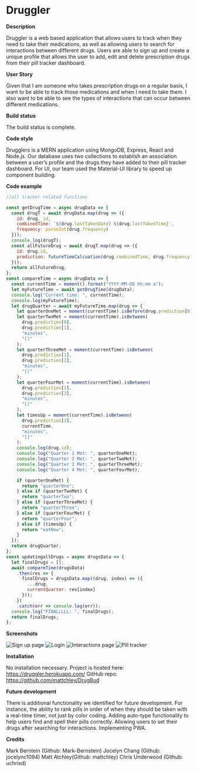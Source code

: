 # Druggler

**Description**

Druggler is a web based application that allows users to track when they need to take their medications, as well as allowing users to search for interactions between different drugs. Users are able to sign up and create a unique profile that allows the user to add, edit and delete prescription drugs from their pill tracker dashboard.

**User Story**

Given that I am someone who takes prescription drugs on a regular basis, I want to be able to track those medications and when I need to take them. I also want to be able to see the types of interactions that can occur between different medications.

**Build status**

The build status is complete.

**Code style**

Drugglers is a MERN application using MongoDB, Express, React and Node.js. Our database uses two collections to establish an association between a user’s profile and the drugs they have added to their pill tracker dashboard. For UI, our team used the Material-UI library to speed up component building.

**Code example**

```javascript
//all tracker related functions

const getDrugTime = async drugData => {
  const drugT = await drugData.map(drug => ({
    id: drug._id,
    combinedTime: `${drug.lastTakenDate} ${drug.lastTakenTime}`,
    frequency: parseInt(drug.frequency)
  }));
  console.log(drugT);
  const allFutureDrug = await drugT.map(drug => ({
    id: drug.id,
    prediction: futureTimeCalcuation(drug.combinedTime, drug.frequency)
  }));
  return allFutureDrug;
};
const compareTime = async drugData => {
  const currentTime = moment().format("YYYY-MM-DD hh:mm a");
  let myFutureTime = await getDrugTime(drugData);
  console.log("Current time: ", currentTime);
  console.log(myFutureTime);
  let drugQuarter = await myFutureTime.map(drug => {
    let quarterOneMet = moment(currentTime).isBefore(drug.prediction[0]);
    let quarterTwoMet = moment(currentTime).isBetween(
      drug.prediction[0],
      drug.prediction[1],
      "minutes",
      "[)"
    );
    let quarterThreeMet = moment(currentTime).isBetween(
      drug.prediction[1],
      drug.prediction[2],
      "minutes",
      "[)"
    );
    let quarterFourMet = moment(currentTime).isBetween(
      drug.prediction[2],
      drug.prediction[3],
      "minutes",
      "[)"
    );
    let timesUp = moment(currentTime).isBetween(
      drug.prediction[3],
      currentTime,
      "minutes",
      "[]"
    );
    console.log(drug.id);
    console.log("Quarter 1 Met: ", quarterOneMet);
    console.log("Quarter 2 Met: ", quarterTwoMet);
    console.log("Quarter 3 Met: ", quarterThreeMet);
    console.log("Quarter 4 Met: ", quarterFourMet);

    if (quarterOneMet) {
      return "quarterOne";
    } else if (quarterTwoMet) {
      return "quarterTwo";
    } else if (quarterThreeMet) {
      return "quarterThree";
    } else if (quarterFourMet) {
      return "quarterFour";
    } else if (timesUp) {
      return "eatNow";
    }
  });
  return drugQuarter;
};
const updatingallDrugs = async drugsData => {
  let finalDrugs = [];
  await compareTime(drugsData)
    .then(res => {
      finalDrugs = drugsData.map((drug, index) => ({
        ...drug,
        currentQuarter: res[index]
      }));
    })
    .catch(err => console.log(err));
  console.log("FINALLLLL: ", finalDrugs);
  return finalDrugs;
};
```

**Screenshots**

![Sign up page](images/login.jpg)
![Login](images/login2.jpg)
![Interactions page](images/interactions.jpg)
![Pill tracker](images/pilltracker.jpg)

**Installation**

No installation necessary. Project is hosted here: https://druggler.herokuapp.com/ GitHub repo: https://github.com/mattchley/DrugBud

**Future development**

There is additional functionality we identified for future development. For instance, the ability to rank pills in order of when they should be taken with a real-time timer, not just by color coding. Adding auto-type functionality to help users find and spell their pills correctly. Allowing users to set their drugs after searching for interactions. Implementing PWA.

**Credits**

Mark Berntein (Github: Mark-Bernstein)
Jocelyn Chang (Github: jocelync1094)
Matt Atchley(Github: mattchley)
Chris Underwood (Github: uchrisd)
